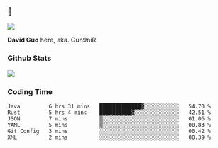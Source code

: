 ### 👋

![](https://komarev.com/ghpvc/?username=Gun9niR&label=Total+Views)

**David Guo** here, aka. Gun9niR.

### Github Stats

<img src="https://github-readme-stats.vercel.app/api?username=Gun9niR&count_private=true&show_icons=true&theme=vue-dark&hide_title=true">

### Coding Time

<!--START_SECTION:waka-->

```text
Java         6 hrs 31 mins   █████████████▓░░░░░░░░░░░   54.70 %
Rust         5 hrs 4 mins    ██████████▓░░░░░░░░░░░░░░   42.51 %
JSON         7 mins          ▒░░░░░░░░░░░░░░░░░░░░░░░░   01.06 %
YAML         5 mins          ▒░░░░░░░░░░░░░░░░░░░░░░░░   00.83 %
Git Config   3 mins          ░░░░░░░░░░░░░░░░░░░░░░░░░   00.42 %
XML          2 mins          ░░░░░░░░░░░░░░░░░░░░░░░░░   00.39 %
```

<!--END_SECTION:waka-->
